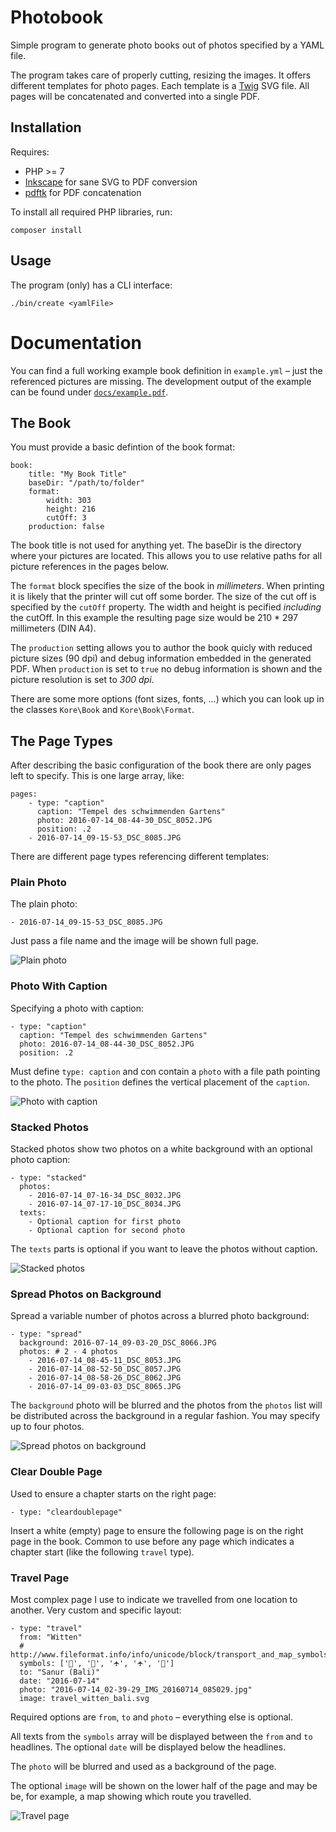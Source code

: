# Photobook

Simple program to generate photo books out of photos specified by a YAML file.

The program takes care of properly cutting, resizing the images. It offers
different templates for photo pages. Each template is a
[Twig](http://twig.sensiolabs.org/) SVG file. All pages will be concatenated
and converted into a single PDF.

## Installation

Requires:

* PHP >= 7
* [Inkscape](https://inkscape.org/) for sane SVG to PDF conversion
* [pdftk](https://www.pdflabs.com/tools/pdftk-the-pdf-toolkit/) for PDF concatenation

To install all required PHP libraries, run:

    composer install

## Usage

The program (only) has a CLI interface:

    ./bin/create <yamlFile>

# Documentation

You can find a full working example book definition in `example.yml` – just the
referenced pictures are missing. The development output of the example can be
found under [`docs/example.pdf`](docs/example.pdf).

## The Book

You must provide a basic defintion of the book format:

    book:
        title: "My Book Title"
        baseDir: "/path/to/folder"
        format:
            width: 303
            height: 216
            cutOff: 3
        production: false 

The book title is not used for anything yet. The baseDir is the directory where
your pictures are located. This allows you to use relative paths for all
picture references in the pages below.

The `format` block specifies the size of the book in *millimeters*. When
printing it is likely that the printer will cut off some border. The size of
the cut off is specified by the `cutOff` property. The width and height is
pecified *including* the cutOff. In this example the resulting page size would
be 210 * 297 millimeters (DIN A4).

The `production` setting allows you to author the book quicly with reduced
picture sizes (90 dpi) and debug information embedded in the generated PDF.
When `production` is set to `true` no debug information is shown and the
picture resolution is set to *300 dpi*.

There are some more options (font sizes, fonts, …) which you can look up in the
classes `Kore\Book` and `Kore\Book\Format`.

## The Page Types

After describing the basic configuration of the book there are only pages left
to specify. This is one large array, like:

    pages:
        - type: "caption"
          caption: "Tempel des schwimmenden Gartens"
          photo: 2016-07-14_08-44-30_DSC_8052.JPG
          position: .2
        - 2016-07-14_09-15-53_DSC_8085.JPG

There are different page types referencing different templates:

### Plain Photo

The plain photo:

    - 2016-07-14_09-15-53_DSC_8085.JPG

Just pass a file name and the image will be shown full page.

![Plain photo](docs/example-4.png)

### Photo With Caption

Specifying a photo with caption:

    - type: "caption"
      caption: "Tempel des schwimmenden Gartens"
      photo: 2016-07-14_08-44-30_DSC_8052.JPG
      position: .2

Must define `type: caption` and con contain a `photo` with a file path pointing
to the photo. The `position` defines the vertical placement of the `caption`.

![Photo with caption](docs/example-2.png)

### Stacked Photos

Stacked photos show two photos on a white background with an optional photo
caption:

    - type: "stacked"
      photos:
        - 2016-07-14_07-16-34_DSC_8032.JPG
        - 2016-07-14_07-17-10_DSC_8034.JPG
      texts:
        - Optional caption for first photo
        - Optional caption for second photo

The `texts` parts is optional if you want to leave the photos without caption.

![Stacked photos](docs/example-1.png)

### Spread Photos on Background

Spread a variable number of photos across a blurred photo background:

    - type: "spread"
      background: 2016-07-14_09-03-20_DSC_8066.JPG
      photos: # 2 - 4 photos
        - 2016-07-14_08-45-11_DSC_8053.JPG
        - 2016-07-14_08-52-50_DSC_8057.JPG
        - 2016-07-14_08-58-26_DSC_8062.JPG
        - 2016-07-14_09-03-03_DSC_8065.JPG

The `background` photo will be blurred and the photos from the `photos` list
will be distributed across the background in a regular fashion. You may specify
up to four photos.

![Spread photos on background](docs/example-3.png)

### Clear Double Page

Used to ensure a chapter starts on the right page:

    - type: "cleardoublepage"

Insert a white (empty) page to ensure the following page is on the right page
in the book. Common to use before any page which indicates a chapter start
(like the following `travel` type).

### Travel Page

Most complex page I use to indicate we travelled from one location to another.
Very custom and specific layout:

    - type: "travel"
      from: "Witten"
      # http://www.fileformat.info/info/unicode/block/transport_and_map_symbols/list.htm
      symbols: ['🚗', '🚌', '🛧', '🛧', '🚌']
      to: "Sanur (Bali)"
      date: "2016-07-14"
      photo: "2016-07-14_02-39-29_IMG_20160714_085029.jpg"
      image: travel_witten_bali.svg

Required options are `from`, `to` and `photo` – everything else is optional.

All texts from the `symbols` array will be displayed between the `from` and
`to` headlines. The optional `date` will be displayed below the headlines.

The `photo` will be blurred and used as a background of the page.

The optional `image` will be shown on the lower half of the page and may be be,
for example, a map showing which route you travelled.

![Travel page](docs/example-0.png)

